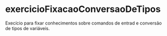 # exercicioFixacaoConversaoDeTipos
Execício para fixar conhecimentos sobre comandos de entrad e conversão de tipos de variáveis.
